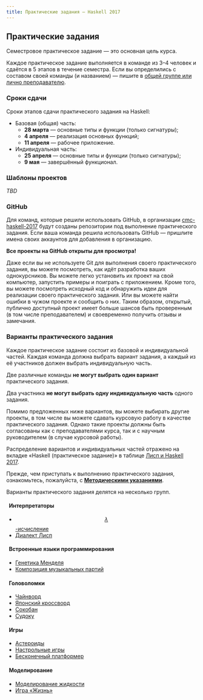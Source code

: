```yaml
---
title: Практические задания — Haskell 2017
---
```


<link rel="stylesheet" href="//maxcdn.bootstrapcdn.com/font-awesome/4.7.0/css/font-awesome.min.css">
<script src="https://cdn.mathjax.org/mathjax/latest/MathJax.js?config=TeX-AMS-MML_HTMLorMML" type="text/javascript"></script>

## Практические задания

Семестровое практическое задание — это основная цель курса.

Каждое практическое задание выполняется в команде из 3–4 человек и сдаётся в 5 этапов в течение семестра.
Если вы определились с составом своей команды (и названием) — пишите в [общей группе или лично преподавателю](https://cmc-haskell-2017.github.io/#Контакты).

### Сроки сдачи

Сроки этапов сдачи практического задания на Haskell:

- Базовая (общая) часть:
    - **28 марта** — основные типы и функции (только сигнатуры);
    - **4 апреля** — реализация основных функций;
    - **11 апреля** — рабочее приложение.
- Индивидуальная часть:
    - **25 апреля** — основные типы и функции (только сигнатуры);
    - **9 мая** — завершённый функционал.

### Шаблоны проектов

_TBD_

### GitHub

Для команд, которые решили использовать GitHub, в организации [<i class="fa fa-lg fa-github"></i> cmc-haskell-2017](https://github.com/cmc-haskell-2017) будут созданы репозитории под выполнение практического задания. Если ваша команда решила использовать GitHub — пришлите имена своих аккаунтов для добавления в организацию.

**Все проекты на GitHub открыты для просмотра!**

Даже если вы не используете Git для выполнения своего практического задания, вы можете посмотреть, как идёт разработка ваших однокурсников.
Вы можете легко установить их проект на свой компьютер, запустить примеры и поиграть с приложением.
Кроме того, вы можете посмотреть исходный код и обнаружить идеи для реализации своего практического задания.
Или вы можете найти ошибки в чужом проекте и сообщить о них.
Таким образом, открытый, публично доступный проект имеет больше шансов быть проверенным (в том числе преподавателем) и своевременно получить отзывы и замечания.

### Варианты практического задания

Каждое практическое задание состоит из базовой и индивидуальной частей.
Каждая команда должна выбрать вариант задания, а каждый из её участников должен выбрать индивидуальную часть.

Две различные команды **не могут выбрать один вариант** практического задания.

Два участника **не могут выбрать одну индивидуальную часть** одного задания.

Помимо предложенных ниже вариантов, вы можете выбирать другие проекты, в том числе вы можете сдавать курсовую работу в качестве практического задания. Однако такие проекты должны быть согласованы как с преподавателями курса, так и с научным руководителем (в случае курсовой работы).

Распределение вариантов и индивидуальных частей отражено на вкладке «Нaskell (практическое задание)» в таблице
[<i class="fa fa-lg fa-table"></i> Лисп и Haskell 2017](https://docs.google.com/spreadsheets/d/1uvXnqGwpSHLpRe5zZwvSFipsWZkbvU9HE3U6E-vTjH4/edit?usp=sharing).

Прежде, чем приступать к выполнению практического задания, ознакомьтесь, пожалуйста, с [<i class="fa fa-lg fa-book"></i> **Методическими указаниями**](howto.md).

Варианты практического задания делятся на несколько групп.

#### <i class="fa fa-lg fa-fw fa-flash"></i>&nbsp; Интерпретаторы <br/>

- [$$\lambda$$-исчисление](interpreters/lambda)
- [Диалект Лисп](interpreters/lisp)

#### <i class="fa fa-lg fa-fw fa-music"></i>&nbsp; Встроенные языки программирования <br/>

- [Генетика Менделя](DSLs/mendel)
- [Композиция музыкальных партий](DSLs/music)

#### <i class="fa fa-lg fa-fw fa-cubes"></i>&nbsp; Головоломки <br/>

- [Чайнворд](puzzles/chainword)
- [Японский кроссворд](puzzles/nonogram)
- [Сокобан](puzzles/sokoban)
- [Судоку](puzzles/sudoku)

#### <i class="fa fa-lg fa-fw fa-gamepad"></i>&nbsp; Игры <br/>

- [Астероиды](games/asteroids)
- [Настрольные игры](games/board)
- [Бесконечный платформер](games/endless_running)

#### <i class="fa fa-lg fa-fw fa-tint"></i>&nbsp; Моделирование <br/>

- [Моделирование жидкости](simulations/fluid)
- [Игра «Жизнь»](simulations/life)

